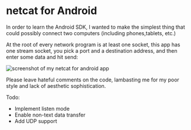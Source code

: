 # netcat for Android

In order to learn the Android SDK, I wanted to make the simplest thing that could possibly connect two computers (including phones,tablets, etc.)

At the root of every network program is at least one socket, this app has one stream socket, you pick a port and a destination address, and then enter some data and hit send:

![screenshot of my netcat for android app](http://i.imgur.com/qEhJUbD.png)

Please leave hateful comments on the code, lambasting me for my poor style and lack of aesthetic sophistication.

Todo:
 - Implement listen mode
 - Enable non-text data transfer
 - Add UDP support 

